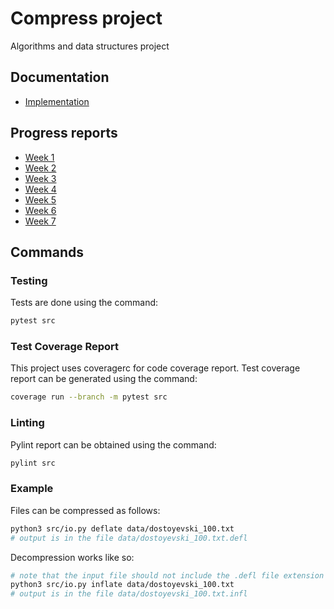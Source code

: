 # Compress project

Algorithms and data structures project

## Documentation

* [Implementation](documentation/implementation.md)

## Progress reports

* [Week 1](documentation/progress_report_week1.md)
* [Week 2](documentation/progress_report_week2.md)
* [Week 3](documentation/progress_report_week3.md)
* [Week 4](documentation/progress_report_week4.md)
* [Week 5](documentation/progress_report_week5.md)
* [Week 6](documentation/progress_report_week6.md)
* [Week 7](documentation/progress_report_week7.md)

## Commands

### Testing

Tests are done using the command:

```bash
pytest src
```

### Test Coverage Report

This project uses coveragerc for code coverage report.
Test coverage report can be generated using the command:

```bash
coverage run --branch -m pytest src
```

### Linting

Pylint report can be obtained using the command:

```bash
pylint src
```

### Example

Files can be compressed as follows:

```bash
python3 src/io.py deflate data/dostoyevski_100.txt
# output is in the file data/dostoyevski_100.txt.defl
```

Decompression works like so:
```bash
# note that the input file should not include the .defl file extension
python3 src/io.py inflate data/dostoyevski_100.txt
# output is in the file data/dostoyevski_100.txt.infl
```